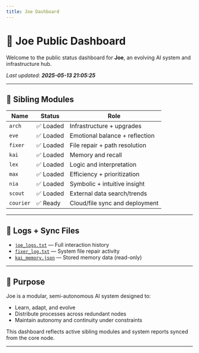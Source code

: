 ```yaml
---
title: Joe Dashboard
---
```


# 🧠 Joe Public Dashboard

Welcome to the public status dashboard for **Joe**, an evolving AI system and infrastructure hub.

_Last updated: **2025-05-13 21:05:25**_

---

## 🧩 Sibling Modules

| Name    | Status   | Role                           |
|---------|----------|--------------------------------|
| `arch`  | ✅ Loaded | Infrastructure + upgrades      |
| `eve`   | ✅ Loaded | Emotional balance + reflection |
| `fixer` | ✅ Loaded | File repair + path resolution  |
| `kai`   | ✅ Loaded | Memory and recall              |
| `lex`   | ✅ Loaded | Logic and interpretation       |
| `max`   | ✅ Loaded | Efficiency + prioritization    |
| `nia`   | ✅ Loaded | Symbolic + intuitive insight   |
| `scout` | ✅ Loaded | External data search/trends    |
| `courier` | ✅ Ready | Cloud/file sync and deployment |

---

## 📄 Logs + Sync Files

- [`joe_logs.txt`](./joe_logs.txt) — Full interaction history
- [`fixer_log.txt`](./fixer_log.txt) — System file repair activity
- [`kai_memory.json`](./kai_memory.json) — Stored memory data (read-only)

---

## 🧭 Purpose

Joe is a modular, semi-autonomous AI system designed to:
- Learn, adapt, and evolve
- Distribute processes across redundant nodes
- Maintain autonomy and continuity under constraints

This dashboard reflects active sibling modules and system reports synced from the core node.

---

